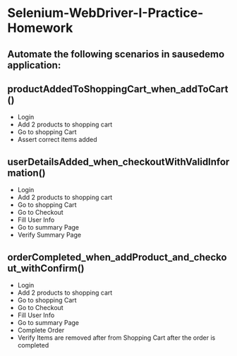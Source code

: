 # Selenium-WebDriver-I-Practice-Homework

## Automate the following scenarios in sausedemo application:

## productAddedToShoppingCart_when_addToCart()
- Login
- Add 2 products to shopping cart
- Go to shopping Cart
- Assert correct items added

## userDetailsAdded_when_checkoutWithValidInformation()
- Login
- Add 2 products to shopping cart
- Go to shopping Cart
- Go to Checkout
- Fill User Info
- Go to summary Page
- Verify Summary Page

## orderCompleted_when_addProduct_and_checkout_withConfirm()
- Login
- Add 2 products to shopping cart
- Go to shopping Cart
- Go to Checkout
- Fill User Info
- Go to summary Page
- Complete Order
- Verify Items are removed after from Shopping Cart after the order is completed
